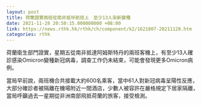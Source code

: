 ```yaml
---
layout: post
title: 荷蘭證實兩班從南非抵埗航班上　至少13人染新變種
date: 2021-11-28 20:50:15.000000000 +08:00
link: https://news.rthk.hk/rthk/ch/component/k2/1621807-20211128.htm
categories: rthk
---
```


荷蘭衛生部門證實，星期五從南非抵達阿姆斯特丹的兩班客機上，有至少13人確診感染Omicron變種新冠病毒，調查工作仍未結束，可能會發現更多Omicron病例。

當局早前說，兩班機合共接載大約600名乘客，當中61人對新冠病毒呈陽性反應，大部分確診者被隔離在機場附近一間酒店，少數人被容許在嚴格規定下居家隔離，當局呼籲過去一星期從非洲南部飛抵荷蘭的旅客，接受檢測。
